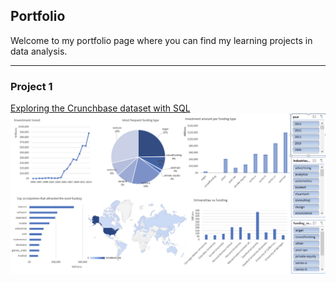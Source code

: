 ## Portfolio

Welcome to my portfolio page where you can find my learning projects in data analysis. 

---

### Project 1 

[Exploring the Crunchbase dataset with SQL](pages/crunchbase)
<img src="images/Dashboard2.png?raw=true"/>







